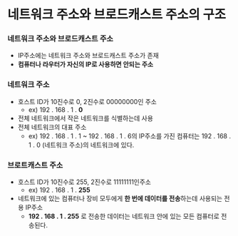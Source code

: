 # 네트워크 주소와 브로드캐스트 주소의 구조

### 네트워크 주소와 브로드캐스트 주소

- IP주소에는 네트워크 주소와 브로드캐스트 주소가 존재
- **컴퓨터나 라우터가 자신의 IP로 사용하면 안되는 주소**

### 네트워크 주소

- 호스트 ID가 10진수로 0, 2진수로 00000000인 주소
    - ex) 192 . 168 . 1 . **0**
- 전체 네트워크에서 작은 네트워크를 식별하는데 사용
- 전체 네트워크의 대표 주소
    - ex) 192 . 168 . 1 . 1 ~ 192 . 168 . 1 . 6의 IP주소를 가진 컴퓨터는 192 . 168 . 1 . 0 (네트워크 주소)의 네트워크에 있다.

### 브로트캐스트 주소

- 호스트 ID가 10진수로 255, 2진수로 11111111인주소
    - ex) 192 . 168 . 1 . **255**
- 네트워크에 있는 컴퓨터나 장비 모두에게  **한 번에 데이터를 전송**하는데 사용되는 전용 IP주소
    - **192 . 168 . 1 . 255** 로 전송한 데이터는 네트워크 안에 있는 모든 컴퓨터로 전송된다.
